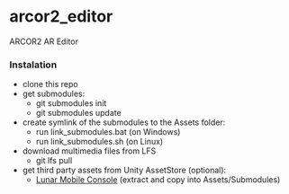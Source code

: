 # arcor2_editor
ARCOR2 AR Editor


### Instalation
 - clone this repo
 - get submodules:
   - git submodules init
   - git submodules update
 - create symlink of the submodules to the Assets folder:
   - run link_submodules.bat (on Windows)
   - run link_submodules.sh (on Linux)
 - download multimedia files from LFS
   - git lfs pull
 - get third party assets from Unity AssetStore (optional):
   - [Lunar Mobile Console](https://assetstore.unity.com/packages/tools/gui/lunar-mobile-console-free-82881) (extract and copy into Assets/Submodules)
